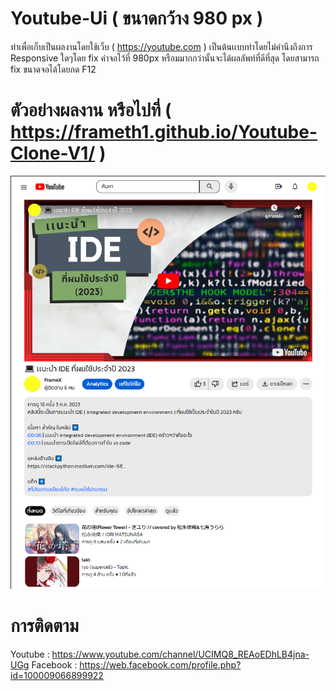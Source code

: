 # Youtube-Ui ( ขนาดกว้าง 980 px )
ทำเพื่อเก็บเป็นผลงานโดยใช้เว็บ ( https://youtube.com ) เป็นต้นเเบบทำโดยไม่คำนึงถึงการ Responsive ใดๆโดย fix ค่าจอไว้ที่ 980px หรือมมากกว่านั้นจะได้ผลลัพท์ที่ดีที่สุด
โดยสามารถ fix ขนาดจอได้โดยกด F12
# ตัวอย่างผลงาน หรือไปที่         ( https://frameth1.github.io/Youtube-Clone-V1/ )
![ตัวอย่างผลงาน](https://github.com/FrameTH1/Youtube-Clone-V1/blob/main/demo.png)
# การติดตาม
Youtube : https://www.youtube.com/channel/UCIMQ8_REAoEDhLB4jna-UGg
Facebook : https://web.facebook.com/profile.php?id=100009066899922
